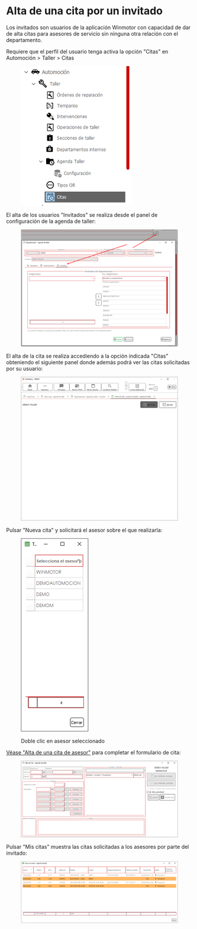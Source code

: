# Alta de una cita por un invitado

Los invitados son usuarios de la aplicación Winmotor con capacidad de dar de alta citas para asesores de servicio sin ninguna otra relación con el departamento.&#x20;

Requiere que el perfil del usuario tenga activa la opción "Citas" en Automoción > Taller > Citas

<figure><img src="../../../../.gitbook/assets/imagen (34).png" alt=""><figcaption></figcaption></figure>

El alta de los usuarios "Invitados" se realiza desde el panel de configuración de la agenda de taller:

<figure><img src="../../../../.gitbook/assets/imagen (39).png" alt=""><figcaption></figcaption></figure>

El alta de la cita se realiza accediendo a la opción indicada "Citas" obteniendo el siguiente panel donde además podrá ver las citas solicitadas por su usuario:

<figure><img src="../../../../.gitbook/assets/imagen (36).png" alt=""><figcaption></figcaption></figure>

Pulsar "Nueva cita" y solicitará el asesor sobre el que realizarla:

<figure><img src="../../../../.gitbook/assets/imagen (38).png" alt=""><figcaption><p>Doble clic en asesor seleccionado</p></figcaption></figure>

[Véase "Alta de una cita de asesor"](alta-de-una-cita-de-asesor.md) para completar el formulario de cita:

<figure><img src="../../../../.gitbook/assets/imagen (37).png" alt=""><figcaption></figcaption></figure>

Pulsar "Mis citas" muestra las citas solicitadas a los asesores por parte del invitado:

<figure><img src="../../../../.gitbook/assets/imagen (35).png" alt=""><figcaption></figcaption></figure>
